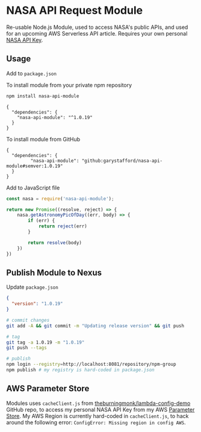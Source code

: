 # NASA API Request Module

Re-usable Node.js Module, used to access NASA's public APIs, and used for an upcoming AWS Serverless API article. Requires your own personal [NASA API Key](https://api.nasa.gov/index.html#apply-for-an-api-key).

## Usage

Add to `package.json`

To install module from your private npm repository

```bash
npm install nasa-api-module
```

```text
{
  "dependencies": {
    "nasa-api-module": "^1.0.19"
  }
}
```

To install module from GitHub

```text
{
  "dependencies": {
         "nasa-api-module": "github:garystafford/nasa-api-module#semver:1.0.19"
  }
}
```

Add to JavaScript file

```javascript
const nasa = require('nasa-api-module');

return new Promise((resolve, reject) => {
    nasa.getAstronomyPicOfDay((err, body) => {
        if (err) {
            return reject(err)
        }

        return resolve(body)
    })
})
```

## Publish Module to Nexus

Update `package.json`

```json
{
  "version": "1.0.19"
}
```

```bash
# commit changes
git add -A && git commit -m "Updating release version" && git push

# tag
git tag -a 1.0.19 -m "1.0.19"
git push --tags

# publish
npm login --registry=http://localhost:8081/repository/npm-group
npm publish # my registry is hard-coded in package.json
```

## AWS Parameter Store

Modules uses `cacheClient.js` from [theburningmonk/lambda-config-demo](https://github.com/theburningmonk/lambda-config-demo) GitHub repo, to access my personal NASA API Key from my AWS [Parameter Store](https://docs.aws.amazon.com/systems-manager/latest/userguide/systems-manager-paramstore.html). My AWS Region is currently hard-coded in `cacheClient.js`, to hack around the following error: `ConfigError: Missing region in config AWS`.
